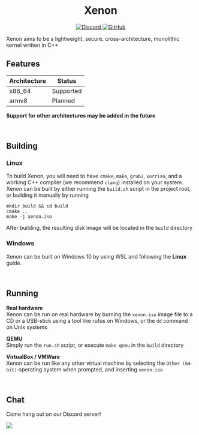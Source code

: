 <h1 align="center">Xenon</h1>

<p align="center">
	<a href="https://discord.gg/t4C349U">
		<img alt="Discord" src="https://discordapp.com/api/guilds/678966940743761990/widget.png?style=shield">
	</a>
	<a href="https://www.gnu.org/licenses/gpl-3.0.en.html">
		<img alt="GitHub" src="https://img.shields.io/github/license/elementalOS/xenon?style=flat">
	</a>
</p>

Xenon aims to be a lightweight, secure, cross-architecture, monolithic kernel written in C++

## Features
| Architecture |  Status   |
|--------------|-----------|
| x86_64       | Supported |
| armv8        | Planned   |

**Support for other architectures may be added in the future**

<br>

## Building
### Linux
To build Xenon, you will need to have `cmake`, `make`, `grub2`, `xorriso`, and a working C++ compiler (we recommend `clang`) installed on your system.<br>
Xenon can be built by either running the `build.sh` script in the project root, or building it manually by running
```
mkdir build && cd build
cmake ..
make -j xenon.iso
```
After building, the resulting disk image will be located in the `build` directory

### Windows
Xenon can be built on Windows 10 by using WSL and following the <b>Linux</b> guide.

<br>

## Running
**Real hardware**<br>
Xenon can be run on real hardware by burning the `xenon.iso` image file to a CD or a USB-stick using a tool like rufus on Windows, or the `dd` command on Unix systems

**QEMU**<br>
Simply run the `run.sh` script, or execute `make qemu` in the `build` directory

**VirtualBox / VMWare**<br>
Xenon can be run like any other virtual machine by selecting the `Other (64-bit)` operating system when prompted, and inserting `xenon.iso`

<br>

## Chat
Come hang out on our Discord server!

[![](https://discordapp.com/api/guilds/678966940743761990/widget.png?style=banner2)](https://discord.gg/t4C349U)